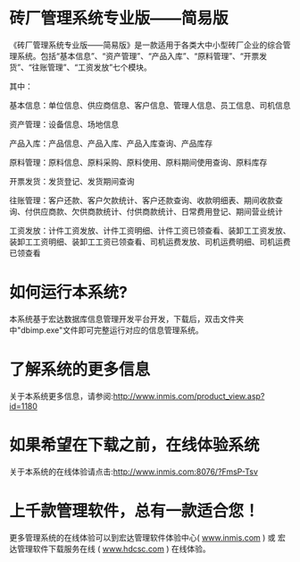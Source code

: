 # 砖厂管理系统专业版——简易版

《砖厂管理系统专业版——简易版》是一款适用于各类大中小型砖厂企业的综合管理系统。包括“基本信息”、“资产管理”、“产品入库”、“原料管理”、“开票发货”、“往账管理”、“工资发放”七个模块。

其中：

基本信息：单位信息、供应商信息、客户信息、管理人信息、员工信息、司机信息

资产管理：设备信息、场地信息

产品入库：产品信息、产品入库、产品入库查询、产品库存

原料管理：原料信息、原料采购、原料使用、原料期间使用查询、原料库存

开票发货：发货登记、发货期间查询

往账管理：客户还款、客户欠款统计、客户还款查询、收款明细表、期间收款查询、付供应商款、欠供商款统计、付供商款统计、日常费用登记、期间营业统计

工资发放：计件工资发放、计件工资明细、计件工资已领查看、装卸工工资发放、装卸工工资明细、装卸工工资已领查看、司机运费发放、司机运费明细、司机运费已领查看

# 如何运行本系统?

本系统基于宏达数据库信息管理开发平台开发，下载后，双击文件夹中"dbimp.exe"文件即可完整运行对应的信息管理系统。

# 了解系统的更多信息

关于本系统更多信息，请参阅:http://www.inmis.com/product_view.asp?id=1180

# 如果希望在下载之前，在线体验系统

关于本系统的在线体验请点击:http://www.inmis.com:8076/?FmsP-Tsv

# 上千款管理软件，总有一款适合您！

更多管理系统的在线体验可以到宏达管理软件体验中心( www.inmis.com ) 或 宏达管理软件下载服务在线 ( www.hdcsc.com ) 在线体验。

